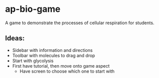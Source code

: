 # ap-bio-game
A game to demonstrate the processes of cellular respiration for students.

## Ideas:
* Sidebar with information and directions
* Toolbar with molecules to drag and drop
* Start with glycolysis
* First have tutorial, then move onto game aspect
  * Have screen to choose which one to start with
